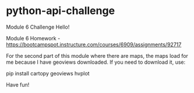 # python-api-challenge
Module 6 Challenge
Hello!

Module 6 Homework - https://bootcampspot.instructure.com/courses/6909/assignments/92717

For the second part of this module where there are maps, the maps load for me because I have geoviews downloaded. If you need to download it, use:

pip install cartopy geoviews hvplot

Have fun!
